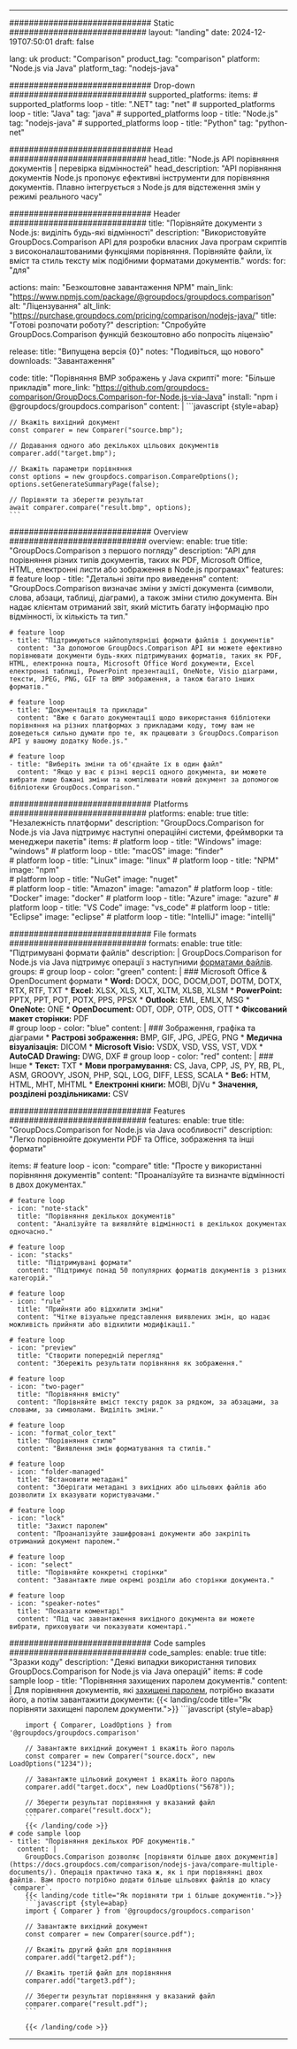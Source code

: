 
---
############################# Static ############################
layout: "landing"
date: 2024-12-19T07:50:01
draft: false

lang: uk
product: "Comparison"
product_tag: "comparison"
platform: "Node.js via Java"
platform_tag: "nodejs-java"

############################# Drop-down ############################
supported_platforms:
  items:
    # supported_platforms loop
    - title: ".NET"
      tag: "net"
    # supported_platforms loop
    - title: "Java"
      tag: "java"
    # supported_platforms loop
    - title: "Node.js"
      tag: "nodejs-java"
    # supported_platforms loop
    - title: "Python"
      tag: "python-net"

############################# Head ############################
head_title: "Node.js API порівняння документів | перевірка відмінностей"
head_description: "API порівняння документів Node.js пропонує ефективні інструменти для порівняння документів. Плавно інтегрується з Node.js для відстеження змін у режимі реального часу"

############################# Header ############################
title: "Порівняйте документи з Node.js: виділіть будь-які відмінності"
description: "Використовуйте GroupDocs.Comparison API для розробки власних Java програм скриптів з високоналаштованими функціями порівняння. Порівняйте файли, їх вміст та стиль тексту між подібними форматами документів."
words:
  for: "для"

actions:
  main: "Безкоштовне завантаження NPM"
  main_link: "https://www.npmjs.com/package/@groupdocs/groupdocs.comparison"
  alt: "Ліцензування"
  alt_link: "https://purchase.groupdocs.com/pricing/comparison/nodejs-java/"
  title: "Готові розпочати роботу?"
  description: "Спробуйте GroupDocs.Comparison функцій безкоштовно або попросіть ліцензію"

release:
  title: "Випущена версія {0}"
  notes: "Подивіться, що нового"
  downloads: "Завантаження"

code:
  title: "Порівняння BMP зображень у Java скрипті"
  more: "Більше прикладів"
  more_link: "https://github.com/groupdocs-comparison/GroupDocs.Comparison-for-Node.js-via-Java"
  install: "npm i @groupdocs/groupdocs.comparison"
  content: |
    ```javascript {style=abap}

    // Вкажіть вихідний документ
    const comparer = new Comparer("source.bmp");

    // Додавання одного або декількох цільових документів
    comparer.add("target.bmp");

    // Вкажіть параметри порівняння
    const options = new groupdocs.comparison.CompareOptions();
    options.setGenerateSummaryPage(false);

    // Порівняти та зберегти результат
    await comparer.compare("result.bmp", options);
    ```

############################# Overview ############################
overview:
  enable: true
  title: "GroupDocs.Comparison з першого погляду"
  description: "API для порівняння різних типів документів, таких як PDF, Microsoft Office, HTML, електронні листи або зображення в Node.js програмах"
  features:
    # feature loop
    - title: "Детальні звіти про виведення"
      content: "GroupDocs.Comparison визначає зміни у змісті документа (символи, слова, абзаци, таблиці, діаграми), а також зміни стилю документа. Він надає клієнтам отриманий звіт, який містить багату інформацію про відмінності, їх кількість та тип."

    # feature loop
    - title: "Підтримуються найпопулярніші формати файлів і документів"
      content: "За допомогою GroupDocs.Comparison API ви можете ефективно порівнювати документи будь-яких підтримуваних форматів, таких як PDF, HTML, електронна пошта, Microsoft Office Word документи, Excel електронні таблиці, PowerPoint презентації, OneNote, Visio діаграми, тексти, JPEG, PNG, GIF та BMP зображення, а також багато інших форматів."

    # feature loop
    - title: "Документація та приклади"
      content: "Вже є багато документації щодо використання бібліотеки порівняння на різних платформах з прикладами коду, тому вам не доведеться сильно думати про те, як працювати з GroupDocs.Comparison API у вашому додатку Node.js."

    # feature loop
    - title: "Виберіть зміни та об'єднайте їх в один файл"
      content: "Якщо у вас є різні версії одного документа, ви можете вибрати лише бажані зміни та компілювати новий документ за допомогою бібліотеки GroupDocs.Comparison."

############################# Platforms ############################
platforms:
  enable: true
  title: "Незалежність платформи"
  description: "GroupDocs.Comparison for Node.js via Java підтримує наступні операційні системи, фреймворки та менеджери пакетів"
  items:
    # platform loop
    - title: "Windows"
      image: "windows"
    # platform loop
    - title: "macOS"
      image: "finder"      
    # platform loop
    - title: "Linux"
      image: "linux"
    # platform loop
    - title: "NPM"
      image: "npm"  
    # platform loop
    - title: "NuGet"
      image: "nuget"      
    # platform loop
    - title: "Amazon"
      image: "amazon"
    # platform loop
    - title: "Docker"
      image: "docker"
    # platform loop
    - title: "Azure"
      image: "azure"
    # platform loop
    - title: "VS Code"
      image: "vs_code"
    # platform loop
    - title: "Eclipse"
      image: "eclipse"
    # platform loop
    - title: "IntelliJ"
      image: "intellij"

############################# File formats ############################
formats:
  enable: true
  title: "Підтримувані формати файлів"
  description: |
    GroupDocs.Comparison for Node.js via Java підтримує операції з наступними [форматами файлів](https://docs.groupdocs.com/comparison/nodejs-java/supported-document-formats/).
  groups:
    # group loop
    - color: "green"
      content: |
        ### Microsoft Office & OpenDocument формати
        * **Word:** DOCX, DOC, DOCM,DOT, DOTM, DOTX, RTX, RTF, TXT
        * **Excel:** XLSX, XLS, XLT, XLTM, XLSB, XLSM
        * **PowerPoint:** PPTX, PPT, POT, POTX, PPS, PPSX
        * **Outlook:** EML, EMLX, MSG
        * **OneNote:** ONE
        * **OpenDocument:** ODT, ODP, OTP, ODS, OTT
        * **Фіксований макет сторінки:** PDF        
    # group loop
    - color: "blue"
      content: |
        ### Зображення, графіка та діаграми
        * **Растрові зображення:** BMP, GIF, JPG, JPEG, PNG
        * **Медична візуалізація:** DICOM
        * **Microsoft Visio:** VSDX, VSD, VSS, VST, VDX
        * **AutoCAD Drawing:** DWG, DXF
      # group loop
    - color: "red"
      content: |
        ### Інше
        * **Текст:** TXT
        * **Мови програмування:** CS, Java, CPP, JS, PY, RB, PL, ASM, GROOVY, JSON, PHP, SQL, LOG, DIFF, LESS, SCALA
        * **Веб:** HTM, HTML, MHT, MHTML
        * **Електронні книги:** MOBI, DjVu
        * **Значення, розділені роздільниками:** CSV

############################# Features ############################
features:
  enable: true
  title: "GroupDocs.Comparison for Node.js via Java особливості"
  description: "Легко порівнюйте документи PDF та Office, зображення та інші формати"

  items:
    # feature loop
    - icon: "compare"
      title: "Просте у використанні порівняння документів"
      content: "Проаналізуйте та визначте відмінності в двох документах."

    # feature loop
    - icon: "note-stack"
      title: "Порівняння декількох документів"
      content: "Аналізуйте та виявляйте відмінності в декількох документах одночасно."

    # feature loop
    - icon: "stacks"
      title: "Підтримувані формати"
      content: "Підтримує понад 50 популярних форматів документів з різних категорій."

    # feature loop
    - icon: "rule"
      title: "Прийняти або відхилити зміни"
      content: "Чітке візуальне представлення виявлених змін, що надає можливість прийняти або відхилити модифікації."

    # feature loop
    - icon: "preview"
      title: "Створити попередній перегляд"
      content: "Збережіть результати порівняння як зображення."

    # feature loop
    - icon: "two-pager"
      title: "Порівняння вмісту"
      content: "Порівняйте вміст тексту рядок за рядком, за абзацами, за словами, за символами. Виділіть зміни."

    # feature loop
    - icon: "format_color_text"
      title: "Порівняння стилю"
      content: "Виявлення змін форматування та стилів."

    # feature loop
    - icon: "folder-managed"
      title: "Встановити метадані"
      content: "Зберігати метадані з вихідних або цільових файлів або дозволити їх вказувати користувачами."

    # feature loop
    - icon: "lock"
      title: "Захист паролем"
      content: "Проаналізуйте зашифровані документи або закріпіть отриманий документ паролем."

    # feature loop
    - icon: "select"
      title: "Порівняйте конкретні сторінки"
      content: "Завантажте лише окремі розділи або сторінки документа."

    # feature loop
    - icon: "speaker-notes"
      title: "Показати коментарі"
      content: "Під час завантаження вихідного документа ви можете вибрати, приховувати чи показувати коментарі."

############################# Code samples ############################
code_samples:
  enable: true
  title: "Зразки коду"
  description: "Деякі випадки використання типових GroupDocs.Comparison for Node.js via Java операцій"
  items:
    # code sample loop
    - title: "Порівняння захищених паролем документів."
      content: |
        Для порівняння документів, які [захищені паролем](https://docs.groupdocs.com/comparison/nodejs-java/load-password-protected-documents/), потрібно вказати його, а потім завантажити документи:
        {{< landing/code title="Як порівняти захищені паролем документи.">}}
        ```javascript {style=abap}

        import { Comparer, LoadOptions } from '@groupdocs/groupdocs.comparison'

        // Завантажте вихідний документ і вкажіть його пароль
        const comparer = new Comparer("source.docx", new LoadOptions("1234"));

        // Завантажте цільовий документ і вкажіть його пароль
        comparer.add("target.docx", new LoadOptions("5678"));

        // Зберегти результат порівняння у вказаний файл
        comparer.compare("result.docx");
        ```
        {{< /landing/code >}}
    # code sample loop
    - title: "Порівняння декількох PDF документів."
      content: |
        GroupDocs.Comparison дозволяє [порівняти більше двох документів](https://docs.groupdocs.com/comparison/nodejs-java/compare-multiple-documents/). Операція практично така ж, як і при порівнянні двох файлів. Вам просто потрібно додати більше цільових файлів до класу `comparer`.
        {{< landing/code title="Як порівняти три і більше документів.">}}
        ```javascript {style=abap}
        import { Comparer } from '@groupdocs/groupdocs.comparison'

        // Завантажте вихідний документ
        const comparer = new Comparer(source.pdf");

        // Вкажіть другий файл для порівняння
        comparer.add("target2.pdf");

        // Вкажіть третій файл для порівняння
        comparer.add("target3.pdf");

        // Зберегти результат порівняння у вказаний файл
        comparer.compare("result.pdf");
        ```

        {{< /landing/code >}}

---
